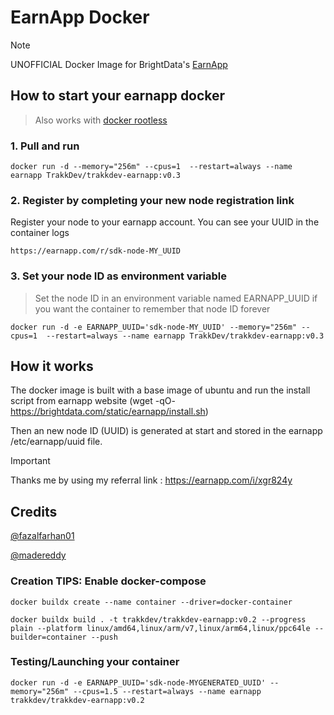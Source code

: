 # EarnApp Docker
> [!NOTE]
> UNOFFICIAL Docker Image for BrightData's [EarnApp](https://earnapp.com/)

## How to start your earnapp docker

> Also works with [docker rootless](https://docs.docker.com/engine/security/rootless/)


### 1. Pull and run

 ```docker run -d --memory="256m" --cpus=1  --restart=always --name earnapp TrakkDev/trakkdev-earnapp:v0.3 ```

### 2. Register by completing your new node registration link
Register your node to your earnapp account. You can see your UUID in the container logs

 ```https://earnapp.com/r/sdk-node-MY_UUID```

### 3. Set your node ID as environment variable

> Set the node ID in an environment variable named EARNAPP_UUID if you want the container to remember that node ID forever

```docker run -d -e EARNAPP_UUID='sdk-node-MY_UUID' --memory="256m" --cpus=1  --restart=always --name earnapp TrakkDev/trakkdev-earnapp:v0.3 ```

## How it works

The docker image is built with a base image of ubuntu and run the install script from earnapp website (wget -qO- https://brightdata.com/static/earnapp/install.sh) 

Then an new node ID (UUID) is generated at start and stored in the earnapp /etc/earnapp/uuid file.

> [!IMPORTANT]
> Thanks me by using my referral link : https://earnapp.com/i/xgr824y

## Credits
[@fazalfarhan01](https://github.com/fazalfarhan01/EarnApp-Docker)

[@madereddy](https://github.com/madereddy/EarnApp-Docker)


### Creation TIPS: Enable docker-compose
```docker buildx create --name container --driver=docker-container```

```docker buildx build . -t trakkdev/trakkdev-earnapp:v0.2 --progress plain --platform linux/amd64,linux/arm/v7,linux/arm64,linux/ppc64le --builder=container --push```
### Testing/Launching your container
```docker run -d -e EARNAPP_UUID='sdk-node-MYGENERATED_UUID' --memory="256m" --cpus=1.5 --restart=always --name earnapp  trakkdev/trakkdev-earnapp:v0.2```
